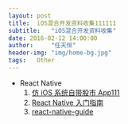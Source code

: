 ```yaml
---
layout: post
title:  iOS混合开发资料收集111111
subtitle:   "iOS混合开发资料收集"
date: 2016-02-12 14:00:00
author:     "任天恒"
header-img: "img/home-bg.jpg"
tags:	Other
---
```

* React Native
  1.  [仿 iOS 系统自带股市 App111](https://github.com/7kfpun/FinanceReactNative)
  2.  [React Native 入门指南](https://github.com/vczero/react-native-lession?hmsr=toutiao.io&utm_medium=toutiao.io&utm_source=toutiao.io)
  3.  [react-native-guide](https://github.com/ele828/react-native-guide)
